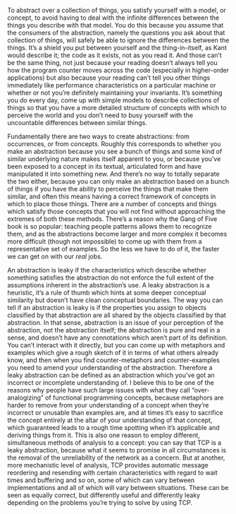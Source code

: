 To abstract over a collection of things, you satisfy yourself with a model, or concept, to avoid having to deal with the infinite differences between the things you describe with that model. You do this because you assume that the consumers of the abstraction, namely the questions you ask about that collection of things, will safely be able to ignore the differences between the things. It’s a shield you put between yourself and the thing-in-itself, as Kant would describe it; the code as it exists, not as you read it. And those can’t be the same thing, not just because your reading doesn’t always tell you how the program counter moves across the code (especially in higher-order applications) but also because your reading can’t tell you other things immediately like performance characteristics on a particular machine or whether or not you’re definitely maintaining your invariants. It’s something you do every day, come up with simple models to describe collections of things so that you have a more detailed structure of concepts with which to perceive the world and you don’t need to busy yourself with the uncountable differences between similar things.

Fundamentally there are two ways to create abstractions: from occurrences, or from concepts. Roughly this corresponds to whether you make an abstraction because you see a bunch of things and some kind of similar underlying nature makes itself apparent to you, or because you’ve been exposed to a concept in its textual, articulated form and have manipulated it into something new. And there’s no way to totally separate the two either, because you can only make an abstraction based on a bunch of things if you have the ability to perceive the things that make them similar, and often this means having a correct framework of concepts in which to place those things. There are a number of concepts and things which satisfy those concepts that you will not find without approaching the extremes of both these methods. There’s a reason why the Gang of Five book is so popular: teaching people patterns allows them to recognize them, and as the abstractions become larger and more complex it becomes more difficult (though not impossible) to come up with them from a representative set of examples. So the less we have to do of it, the faster we can get on with our *real* jobs.

An abstraction is leaky if the characteristics which describe whether something satisfies the abstraction do not enforce the full extent of the assumptions inherent in the abstraction’s use. A leaky abstraction is a heuristic, it’s a rule of thumb which hints at some deeper conceptual similarity but doesn’t have clean conceptual boundaries. The way you can tell if an abstraction is leaky is if the properties you assign to objects classified by that abstraction are all shared by the objects classified by that abstraction. In that sense, abstraction is an issue of your perception of the abstraction, not the abstraction itself; the abstraction is pure and real in a sense, and doesn’t have any connotations which aren’t part of its definition. You can’t interact with it directly, but you can come up with metaphors and examples which give a rough sketch of it in terms of what others already know, and then when you find counter-metaphors and counter-examples you need to amend your understanding of the abstraction. Therefore a leaky abstraction can be defined as an abstraction which you’ve got an incorrect or incomplete understanding of. I believe this to be one of the reasons why people have such large issues with what they call “over-analogizing” of functional programming concepts, because metaphors are harder to remove from your understanding of a concept when they’re incorrect or unusable than examples are, and at times it’s easy to sacrifice the concept entirely at the altar of your understanding of that concept, which guaranteed leads to a rough time spotting when it’s applicable and deriving things from it. This is also one reason to employ different, simultaneous methods of analysis to a concept: you can say that TCP is a leaky abstraction, because what it seems to promise in all circumstances is the removal of the unreliability of the network as a concern. But at another, more mechanistic level of analysis, TCP provides automatic message reordering and resending with certain characteristics with regard to wait times and buffering and so on, some of which can vary between implementations and all of which will vary between situations. These can be seen as equally correct, but differently useful and differently leaky depending on the problems you’re trying to solve by using TCP.

